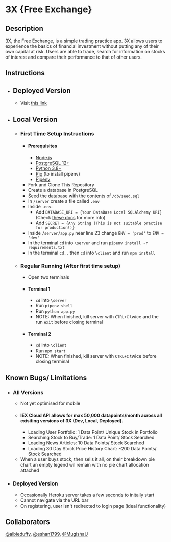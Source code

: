 # 3X {Free Exchange}

## Description
3X, the Free Exchange, is a simple trading practice app. 3X allows users to experience the basics of financial investment without putting any of their own capital at risk. Users are able to trade, search for information on stocks of interest and compare their performance to that of other users.

## Instructions
- ## Deployed Version
    - Visit [this link](https://3x.netlify.app/)
- ## Local Version
    - ### First Time Setup Instructions
        - #### Prerequisites
            - [Node.js](https://nodejs.org/en/)
            - [PostgreSQL 12+](https://www.postgresql.org/)
            - [Python 3.8+](https://www.python.org/)
            - [Pip](https://pypi.org/project/pip/) (to install pipenv)
            - [Pipenv](https://pypi.org/project/pip/)
        - Fork and Clone This Repository
        - Create a database in PostgreSQL
        - Seed the database with the contents of `/db/seed.sql`
        - In `/server` create a file called `.env`
        - Inside `.env`:
            - Add `DATABASE_URI = {Your DataBase Local SQLAlchemy URI}` (Check [these docs](https://docs.sqlalchemy.org/en/13/core/engines.html#postgresql) for more info)
            - Add `SECRET = {Any String (This is not suitable practise for production!)}`
        - Inside `/server/app.py` near line 23 change `ENV = 'prod'` to `ENV = 'dev'`
        - In the terminal `cd` into `\server` and run `pipenv install -r requirements.txt`
        - In the terminal `cd..` then `cd` into `\client` and run `npm install`
    - ### Regular Running (After first time setup)
        - Open two terminals
        - #### Terminal 1
            - `cd` into `\server`
            - Run `pipenv shell`
            - Run `python app.py`
            - NOTE: When finished, kill server with `CTRL+C` twice and the run `exit` before closing terminal
        - #### Terminal 2
            - `cd` into `\client`
            - Run `npm start`
            - NOTE: When finished, kill server with `CTRL+C` twice before closing terminal
## Known Bugs/ Limitations
- ### All Versions
    - Not yet optimised for mobile
    - #### IEX Cloud API allows for max 50,000 datapoints/month across all exisiting versions of 3X (Dev, Local, Deployed).
        - Loading User Portfolio: 1 Data Point/ Unique Stock in Portfolio
        - Searching Stock to Buy/Trade: 1 Data Point/ Stock Searched
        - Loading News Articles: 10 Data Points/ Stock Searched
        - Loading 30 Day Stock Price History Chart: ~200 Data Points/ Stock Searched
    - When a user buys stock, then sells it all, on their breakdown pie chart an empty legend wil remain with no pie chart allocation attached
        
- ### Deployed Version
    - Occasionally Heroku server takes a few seconds to initally start
    - Cannot navigate via the URL bar
    - On registering, user isn't redirected to login page (ideal functionality)

## Collaborators
[@albieduffy](https://github.com/albieduffy), [@eshan1799](https://github.com/eshan1799), [@MugishaU](https://github.com/MugishaU)